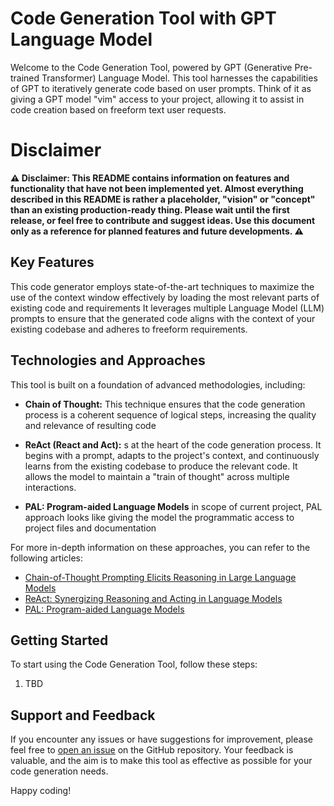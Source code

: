 # Code Generation Tool with GPT Language Model

Welcome to the Code Generation Tool, powered by GPT (Generative Pre-trained Transformer) Language Model. This tool 
harnesses the capabilities of GPT to iteratively generate code based on user prompts. Think of it as giving a 
GPT model "vim" access to your project, allowing it to assist in code creation based on freeform text user requests.

# Disclaimer
**⚠️ Disclaimer: This README contains information on features and functionality that have not been implemented yet. 
Almost everything described in this README is rather a placeholder, "vision" or "concept" than an existing 
production-ready thing. Please wait until the first release, or feel free to contribute and suggest ideas. 
Use this document only as a reference for planned features and future developments. ⚠️**

## Key Features

This code generator employs state-of-the-art  techniques to maximize the use of the context window effectively 
by loading the most relevant parts of existing code and requirements
It leverages multiple Language Model (LLM) prompts to ensure that the generated code aligns with the context 
of your existing codebase and adheres to freeform requirements.

## Technologies and Approaches

This tool is built on a foundation of advanced methodologies, including:

- **Chain of Thought:** This technique ensures that the code generation process is a coherent sequence of
  logical steps, increasing the quality and relevance of resulting code

- **ReAct (React and Act):** s at the heart of the code generation process. It begins with a prompt, adapts to the 
 project's context, and continuously learns from the existing codebase to produce the relevant code. It allows the model
 to maintain a "train of thought" across multiple interactions.

- **PAL: Program-aided Language Models** in scope of current project, PAL approach looks like giving the model the 
programmatic access to project files and documentation

For more in-depth information on these approaches, you can refer to the following articles:

- [Chain-of-Thought Prompting Elicits Reasoning in Large Language Models](https://arxiv.org/abs/2201.11903)
- [ReAct: Synergizing Reasoning and Acting in Language Models](https://arxiv.org/abs/2210.03629)
- [PAL: Program-aided Language Models](https://arxiv.org/abs/2211.10435)

## Getting Started

To start using the Code Generation Tool, follow these steps:

1. TBD

## Support and Feedback

If you encounter any issues or have suggestions for improvement, please feel free to 
[open an issue](https://github.com/Dmitriusan/GptMonkey/issues) on the GitHub repository. Your feedback is valuable, 
and the aim is to make this tool as effective as possible for your code generation needs.

Happy coding!